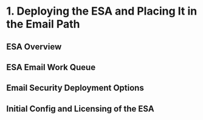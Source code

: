 # 1. Deploying the ESA and Placing It in the Email Path

## ESA Overview

## ESA Email Work Queue

## Email Security Deployment Options

## Initial Config and Licensing of the ESA

